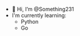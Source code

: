- 👋 Hi, I’m @Something231
- I'm currently learning:
  - Python
  - Go

<!---
Something231/Something231 is a ✨ special ✨ repository because its `README.md` (this file) appears on your GitHub profile.
You can click the Preview link to take a look at your changes.
--->
